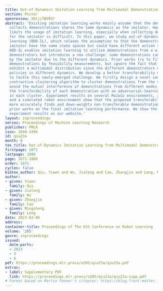 ```yaml
---
title: Out-of-Dynamics Imitation Learning from Multimodal Demonstrations
section: Poster
openreview: X6CjiTWVRVr
abstract: 'Existing imitation learning works mainly assume that the demonstrator who
  collects demonstrations shares the same dynamics as the imitator. However, the assumption
  limits the usage of imitation learning, especially when collecting demonstrations
  for the imitator is difficult. In this paper, we study out-of-dynamics imitation
  learning (OOD-IL), which relaxes the assumption to that the demonstrator and the
  imitator have the same state spaces but could have different action spaces and dynamics.
  OOD-IL enables imitation learning to utilize demonstrations from a wide range of
  demonstrators but introduces a new challenge: some demonstrations cannot be achieved
  by the imitator due to the different dynamics. Prior works try to filter out such
  demonstrations by feasibility measurements, but ignore the fact that the demonstrations
  exhibit a multimodal distribution since the different demonstrators may take different
  policies in different dynamics. We develop a better transferability measurement
  to tackle this newly-emerged challenge. We firstly design a novel sequence-based
  contrastive clustering algorithm to cluster demonstrations from the same mode to
  avoid the mutual interference of demonstrations from different modes, and then learn
  the transferability of each demonstration with an adversarial-learning based algorithm
  in each cluster. Experiment results on several MuJoCo environments, a driving environment,
  and a simulated robot environment show that the proposed transferability measurement
  more accurately finds and down-weights non-transferable demonstrations and outperforms
  prior works on the final imitation learning performance. We show the videos of our
  experiment results on our website.'
layout: inproceedings
series: Proceedings of Machine Learning Research
publisher: PMLR
issn: 2640-3498
id: qiu23a
month: 0
tex_title: Out-of-Dynamics Imitation Learning from Multimodal Demonstrations
firstpage: 1071
lastpage: 1080
page: 1071-1080
order: 1071
cycles: false
bibtex_author: Qiu, Yiwen and Wu, Jialong and Cao, Zhangjie and Long, Mingsheng
author:
- given: Yiwen
  family: Qiu
- given: Jialong
  family: Wu
- given: Zhangjie
  family: Cao
- given: Mingsheng
  family: Long
date: 2023-03-06
address:
container-title: Proceedings of The 6th Conference on Robot Learning
volume: '205'
genre: inproceedings
issued:
  date-parts:
  - 2023
  - 3
  - 6
pdf: https://proceedings.mlr.press/v205/qiu23a/qiu23a.pdf
extras:
- label: Supplementary PDF
  link: https://proceedings.mlr.press/v205/qiu23a/qiu23a-supp.pdf
# Format based on Martin Fenner's citeproc: https://blog.front-matter.io/posts/citeproc-yaml-for-bibliographies/
---
```

